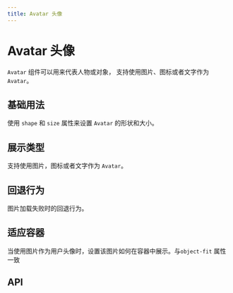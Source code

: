 ```yaml
---
title: Avatar 头像
---
```


# Avatar 头像

<leadInto name="KAvatar" />

`Avatar` 组件可以用来代表人物或对象， 支持使用图片、图标或者文字作为 `Avatar`。

## 基础用法

使用 `shape` 和 `size` 属性来设置 `Avatar` 的形状和大小。

<demo path="./def.vue" />

## 展示类型

支持使用图片，图标或者文字作为 `Avatar`。

<demo path="./typeAvatar.vue" />

## 回退行为

图片加载失败时的回退行为。

<demo path="./fallbackAvatar.vue" />

## 适应容器

当使用图片作为用户头像时，设置该图片如何在容器中展示。与`object-fit` 属性一致

<demo path="./fitAvatar.vue" />

## API

<API src="./avatar.json" lang="zh"></API>